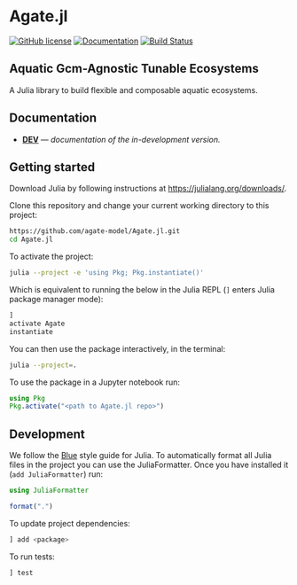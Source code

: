 # Agate.jl

[![GitHub license](https://img.shields.io/badge/license-MIT-blue.svg)](https://github.com/agate-model/Agate.jl/blob/main/LICENSE)
[![Documentation](https://img.shields.io/badge/docs-dev-blue)](https://agate-model.github.io/Agate.jl/dev/)
[![Build Status](https://github.com/agate-model/AGATE.jl/actions/workflows/CI.yml/badge.svg?branch=main)](https://github.com/agate-model/Agate.jl/actions/workflows/CI.yml?query=branch%3Amain)

## Aquatic Gcm-Agnostic Tunable Ecosystems

A Julia library to build flexible and composable aquatic ecosystems.

## Documentation

  - [**DEV**](https://agate-model.github.io/Agate.jl/dev/) — *documentation of the in-development version.*

## Getting started

Download Julia by following instructions at https://julialang.org/downloads/.

Clone this repository and change your current working directory to this project:

```bash
https://github.com/agate-model/Agate.jl.git
cd Agate.jl
```

To activate the project:

```bash
julia --project -e 'using Pkg; Pkg.instantiate()'
```

Which is equivalent to running the below in the Julia REPL (`]` enters Julia package manager mode):

```Julia
]
activate Agate
instantiate
```

You can then use the package interactively, in the terminal:

```bash
julia --project=.
```

To use the package in a Jupyter notebook run:

```Julia
using Pkg
Pkg.activate("<path to Agate.jl repo>")
```

## Development

We follow the [Blue](https://github.com/JuliaDiff/BlueStyle) style guide for Julia. To automatically format all Julia files in the project you can use the JuliaFormatter. Once you have installed it (`add JuliaFormatter`) run:

```Julia
using JuliaFormatter

format(".")
```

To update project dependencies:

```Julia
] add <package>
```

To run tests:

```Julia
] test
```
